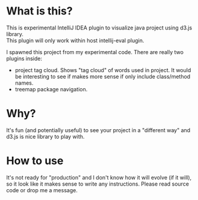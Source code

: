 What is this?
=============

This is experimental IntelliJ IDEA plugin to visualize java project using d3.js library.<br/>
This plugin will only work within host intellij-eval plugin.

I spawned this project from my experimental code. There are really two plugins inside:
 - project tag cloud. Shows "tag cloud" of words used in project. It would be interesting to see if makes
 more sense if only include class/method names.
 - treemap package navigation.


Why?
====
It's fun (and potentially useful) to see your project in a "different way" and d3.js is nice library to play with.


How to use
===========
It's not ready for "production" and I don't know how it will evolve (if it will),
so it look like it makes sense to write any instructions.
Please read source code or drop me a message.
